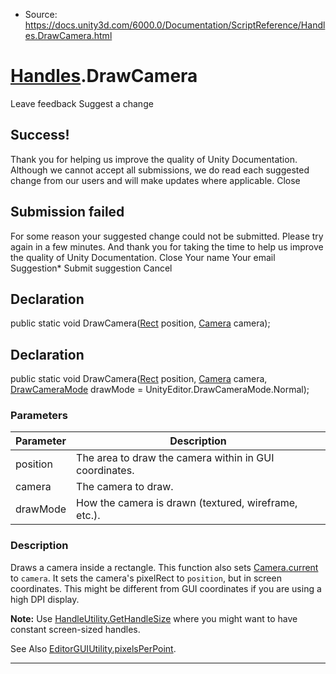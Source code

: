 * Source: https://docs.unity3d.com/6000.0/Documentation/ScriptReference/Handles.DrawCamera.html

#  [Handles](https://docs.unity3d.com/6000.0/Documentation/ScriptReference/Handles.html).DrawCamera
Leave feedback
Suggest a change
## Success!
Thank you for helping us improve the quality of Unity Documentation. Although we cannot accept all submissions, we do read each suggested change from our users and will make updates where applicable.
Close
## Submission failed
For some reason your suggested change could not be submitted. Please <a>try again</a> in a few minutes. And thank you for taking the time to help us improve the quality of Unity Documentation.
Close
Your name Your email Suggestion* Submit suggestion
Cancel
## Declaration
public static void DrawCamera([Rect](https://docs.unity3d.com/6000.0/Documentation/ScriptReference/Rect.html) position, [Camera](https://docs.unity3d.com/6000.0/Documentation/ScriptReference/Camera.html) camera); 
## Declaration
public static void DrawCamera([Rect](https://docs.unity3d.com/6000.0/Documentation/ScriptReference/Rect.html) position, [Camera](https://docs.unity3d.com/6000.0/Documentation/ScriptReference/Camera.html) camera, [DrawCameraMode](https://docs.unity3d.com/6000.0/Documentation/ScriptReference/DrawCameraMode.html) drawMode = UnityEditor.DrawCameraMode.Normal); 
### Parameters
Parameter | Description  
---|---  
position | The area to draw the camera within in GUI coordinates.  
camera | The camera to draw.  
drawMode | How the camera is drawn (textured, wireframe, etc.).  
### Description
Draws a camera inside a rectangle.
This function also sets [Camera.current](https://docs.unity3d.com/6000.0/Documentation/ScriptReference/Camera-current.html) to `camera`. It sets the camera's pixelRect to `position`, but in screen coordinates. This might be different from GUI coordinates if you are using a high DPI display.  
  
**Note:** Use [HandleUtility.GetHandleSize](https://docs.unity3d.com/6000.0/Documentation/ScriptReference/HandleUtility.GetHandleSize.html) where you might want to have constant screen-sized handles.  
  
See Also [EditorGUIUtility.pixelsPerPoint](https://docs.unity3d.com/6000.0/Documentation/ScriptReference/EditorGUIUtility-pixelsPerPoint.html).
* * *

